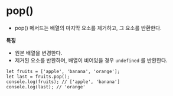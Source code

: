 pop()
===
- pop() 메서드는 배열의 마지막 요소를 제거하고, 그 요소를 반환한다.

**특징**
- 원본 배열을 변경한다.
- 제거된 요소를 반환하며, 배열이 비어있을 경우 `undefined` 를 반환한다.

```
let fruits = ['apple', 'banana', 'orange'];
let last = fruits.pop();
console.log(fruits); // ['apple', 'banana']
console.log(last); // 'orange'
```